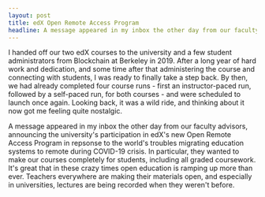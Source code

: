 ```yaml
---
layout: post
title: edX Open Remote Access Program
headline: A message appeared in my inbox the other day from our faculty advisors, announcing the university's participation in edX's new Open Remote Access Program in repsonse to the world's troubles migrating education systems to remote during COVID-19 crisis.
---
```


I handed off our two edX courses to the university and a few student administrators from Blockchain at Berkeley in 2019. After a long year of hard work and dedication, and some time after that administering the course and connecting with students, I was ready to finally take a step back. By then, we had already completed four course runs - first an instructor-paced run, followed by a self-paced run, for both courses - and were scheduled to launch once again. Looking back, it was a wild ride, and thinking about it now got me feeling quite nostalgic. 

A message appeared in my inbox the other day from our faculty advisors, announcing the university's participation in edX's new Open Remote Access Program in repsonse to the world's troubles migrating education systems to remote during COVID-19 crisis. In particular, they wanted to make our courses completely for students, including all graded coursework. It's great that in these crazy times open education is ramping up more than ever. Teachers everywhere are making their materials open, and especially in universities, lectures are being recorded when they weren't before.
